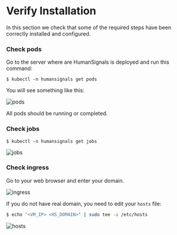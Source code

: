 # Verify Installation

In this section we check that some of the required steps have been
correctly installed and configured.

### Check pods

Go to the server where are HumanSignals is deployed and run this command:

```
$ kubectl -n humansignals get pods
```

You will see something like this:

![pods](images/pods.png)

All pods should be running or completed.

### Check jobs

```
$ kubectl -n humansignals get jobs
```

![jobs](images/jobs.png)

### Check ingress

Go to your web browser and enter your domain.

![ingress](images/ingress.png)

If you do not have real domain, you need to edit your `hosts` file:

```sh
$ echo "<VM_IP> <HS_DOMAIN>" | sudo tee -a /etc/hosts
```

![hosts](images/hosts.png)
